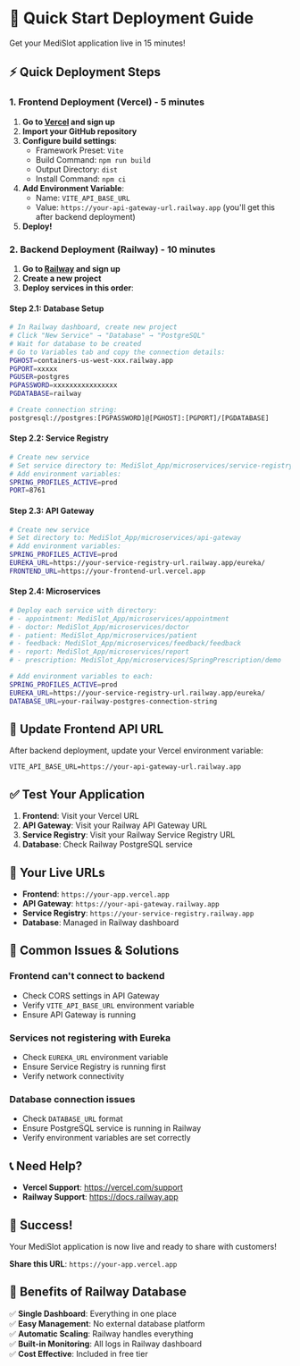 # 🚀 Quick Start Deployment Guide

Get your MediSlot application live in 15 minutes!

## ⚡ Quick Deployment Steps

### 1. Frontend Deployment (Vercel) - 5 minutes

1. **Go to [Vercel](https://vercel.com) and sign up**
2. **Import your GitHub repository**
3. **Configure build settings**:
   - Framework Preset: `Vite`
   - Build Command: `npm run build`
   - Output Directory: `dist`
   - Install Command: `npm ci`
4. **Add Environment Variable**:
   - Name: `VITE_API_BASE_URL`
   - Value: `https://your-api-gateway-url.railway.app` (you'll get this after backend deployment)
5. **Deploy!**

### 2. Backend Deployment (Railway) - 10 minutes

1. **Go to [Railway](https://railway.app) and sign up**
2. **Create a new project**
3. **Deploy services in this order**:

#### Step 2.1: Database Setup
```bash
# In Railway dashboard, create new project
# Click "New Service" → "Database" → "PostgreSQL"
# Wait for database to be created
# Go to Variables tab and copy the connection details:
PGHOST=containers-us-west-xxx.railway.app
PGPORT=xxxxx
PGUSER=postgres
PGPASSWORD=xxxxxxxxxxxxxxxx
PGDATABASE=railway

# Create connection string:
postgresql://postgres:[PGPASSWORD]@[PGHOST]:[PGPORT]/[PGDATABASE]
```

#### Step 2.2: Service Registry
```bash
# Create new service
# Set service directory to: MediSlot_App/microservices/service-registry
# Add environment variables:
SPRING_PROFILES_ACTIVE=prod
PORT=8761
```

#### Step 2.3: API Gateway
```bash
# Create new service
# Set directory to: MediSlot_App/microservices/api-gateway
# Add environment variables:
SPRING_PROFILES_ACTIVE=prod
EUREKA_URL=https://your-service-registry-url.railway.app/eureka/
FRONTEND_URL=https://your-frontend-url.vercel.app
```

#### Step 2.4: Microservices
```bash
# Deploy each service with directory:
# - appointment: MediSlot_App/microservices/appointment
# - doctor: MediSlot_App/microservices/doctor
# - patient: MediSlot_App/microservices/patient
# - feedback: MediSlot_App/microservices/feedback/feedback
# - report: MediSlot_App/microservices/report
# - prescription: MediSlot_App/microservices/SpringPrescription/demo

# Add environment variables to each:
SPRING_PROFILES_ACTIVE=prod
EUREKA_URL=https://your-service-registry-url.railway.app/eureka/
DATABASE_URL=your-railway-postgres-connection-string
```

## 🔗 Update Frontend API URL

After backend deployment, update your Vercel environment variable:
```
VITE_API_BASE_URL=https://your-api-gateway-url.railway.app
```

## ✅ Test Your Application

1. **Frontend**: Visit your Vercel URL
2. **API Gateway**: Visit your Railway API Gateway URL
3. **Service Registry**: Visit your Railway Service Registry URL
4. **Database**: Check Railway PostgreSQL service

## 🎯 Your Live URLs

- **Frontend**: `https://your-app.vercel.app`
- **API Gateway**: `https://your-api-gateway.railway.app`
- **Service Registry**: `https://your-service-registry.railway.app`
- **Database**: Managed in Railway dashboard

## 🚨 Common Issues & Solutions

### Frontend can't connect to backend
- Check CORS settings in API Gateway
- Verify `VITE_API_BASE_URL` environment variable
- Ensure API Gateway is running

### Services not registering with Eureka
- Check `EUREKA_URL` environment variable
- Ensure Service Registry is running first
- Verify network connectivity

### Database connection issues
- Check `DATABASE_URL` format
- Ensure PostgreSQL service is running in Railway
- Verify environment variables are set correctly

## 📞 Need Help?

- **Vercel Support**: https://vercel.com/support
- **Railway Support**: https://docs.railway.app

## 🎉 Success!

Your MediSlot application is now live and ready to share with customers!

**Share this URL**: `https://your-app.vercel.app`

## 🎯 Benefits of Railway Database

✅ **Single Dashboard**: Everything in one place  
✅ **Easy Management**: No external database platform  
✅ **Automatic Scaling**: Railway handles everything  
✅ **Built-in Monitoring**: All logs in Railway dashboard  
✅ **Cost Effective**: Included in free tier 